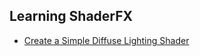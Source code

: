 
## Learning ShaderFX
* [Create a Simple Diffuse Lighting Shader](https://www.youtube.com/watch?v=glzQUG8LQNk)
